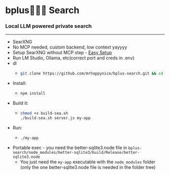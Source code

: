 # bplus🤷🏻‍♂️ Search  

### Local LLM powered private search
---
- SearXNG
- No MCP needed, custom backend, low context yayyyy
- Setup SearXNG without MCP step - [Easy Setup](https://github.com/mrhappynice/lmstudio-dev/tree/main/easy-searx-mcp)
- Run LM Studio, Ollama, etc(correct port and creds in .env)
- dl
  - ```sh
    git clone https://github.com/mrhappynice/bplus-search.git && cd bplus-search
    ```
- Install: 
  - ```sh
    npm install
    ```
- Build it:
  - ```sh
    chmod +x build-sea.sh
    ./build-sea.sh server.js my-app
    ```
- Run:
  - ```sh
    ./my-app
    ```
- Portable exec - you need the better-sqlite3.node file in ```bplus-search/node_modules/better-sqlite3/build/Release/better-sqlite3.node```
  - You just need the ```my-app``` executable with the ```node_modules``` folder (only the one better-sqlite3.node file is needed in the folder tree)


